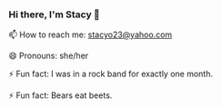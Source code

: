 ### Hi there, I'm Stacy 👋


📫 How to reach me: stacyo23@yahoo.com

😄 Pronouns: she/her

⚡ Fun fact: I was in a rock band for exactly one month. 

⚡ Fun fact: Bears eat beets. 


<!--
**stacyo23/stacyo23** is a ✨ _special_ ✨ repository because its `README.md` (this file) appears on your GitHub profile.

Here are some ideas to get you started:

- 🔭 I’m currently working on ...
- 🌱 I’m currently learning ...
- 👯 I’m looking to collaborate on ...
- 🤔 I’m looking for help with ...
- 💬 Ask me about ...

- 
-->
